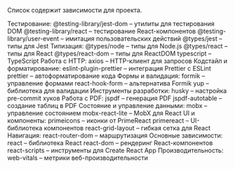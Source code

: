 Cписок содержит зависимости для проекта.

Тестирование:
@testing-library/jest-dom – утилиты для тестирования DOM
@testing-library/react – тестирование React-компонентов
@testing-library/user-event – имитация пользовательских действий
@types/jest – типы для Jest
Типизация:
@types/node – типы для Node.js
@types/react – типы для React
@types/react-dom – типы для ReactDOM
typescript – TypeScript
Работа с HTTP:
axios – HTTP-клиент для запросов
Кодстайл и форматирование:
eslint-plugin-prettier – интеграция Prettier с ESLint
prettier – автоформатирование кода
Формы и валидация:
formik – управление формами
react-hook-form – альтернатива Formik
yup – библиотека для валидации
Инструменты разработки:
husky – настройка pre-commit хуков
Работа с PDF:
jspdf – генерация PDF
jspdf-autotable – создание таблиц в PDF
Состояние и управление данными:
mobx – управление состоянием
mobx-react-lite – MobX для React
UI и компоненты:
primeicons – иконки от PrimeReact
primereact – UI-библиотека компонентов
react-grid-layout – гибкая сетка для React
Навигация:
react-router-dom – маршрутизация
Основные зависимости:
react – библиотека React
react-dom – рендеринг React-компонентов
react-scripts – инструменты для Create React App
Производительность:
web-vitals – метрики веб-производительности